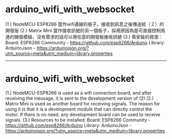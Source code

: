 # arduino_wifi_with_websocket
(1.) NodeMCU-ESP8266 當作wifi連線的板子，接收到訊息之後傳送給（２）的開發版
(2.) Matrix Mini 當作接收訊號的另一個板子，採用原因為是可直接控制馬達的開發模組，沒有需求的話可以用任意的開發板接收訊號
(3.) 需安裝的資源：
  Board:
    ESP8266 Community - https://github.com/esp8266/Arduino
  Library:
    ArduinoJson - https://arduinojson.org/?utm_source=meta&utm_medium=library.properties
    
<hr/>
    
# arduino_wifi_with_websocket
(1.) NodeMCU-ESP8266 is used as a wifi connection board, and after receiving the message, it is sent to the development version of (2)
(2.) Matrix Mini is used as another board for receiving signals. The reason for using it is that it is a development module that can directly control the motor. If there is no need, any development board can be used to receive signals.
(3.) Resources to be installed:
  Board:
    ESP8266 Community - https://github.com/esp8266/Arduino
  Library:
    ArduinoJson - https://arduinojson.org/?utm_source=meta&utm_medium=library.properties
